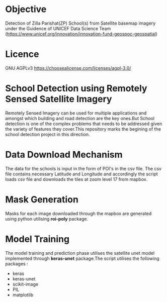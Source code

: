 # Objective
Detection of Zilla Parishat(ZP) School(s) from Satellite basemap imagery under the Guidence of UNICEF Data Science Team (https://www.unicef.org/innovation/innovation-fund-geospoc-geospatial)

# Licence
GNU AGPLv3 https://choosealicense.com/licenses/agpl-3.0/

# School Detection using Remotely Sensed Satellite Imagery

Remotely Sensed Imagery can be used for multiple applications and amongst which building and road detection are the key ones.But School detection is one of the complex problems that needs to be addressed given the variety of features they cover.This repository marks the begining of the school detection project in this direction.



# Data Download Mechanism

The data for the schools is input in the form of POI's in the csv file. The csv file contains necessary Latitude and Longitude and accordingly the script loads csv file and downloads the tiles at zoom level 17 from mapbox.


# Mask Generation

Masks for each image downloaded through the mapbox are generated using python utilising **roi-poly** package.


# Model Training

The model training and prediction phase utilises the satellite unet model implemented through **keras-unet** package.The script utilises the following packages :


* keras
* keras-unet
* scikit-image
* PIL
* matplotlib
